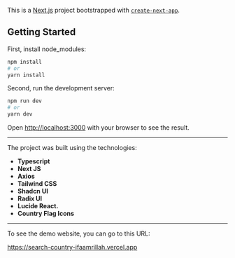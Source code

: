 This is a [Next.js](https://nextjs.org/) project bootstrapped with [`create-next-app`](https://github.com/vercel/next.js/tree/canary/packages/create-next-app).

## Getting Started

First, install node_modules:

```bash
npm install
# or
yarn install
```

Second, run the development server:

```bash
npm run dev
# or
yarn dev
```

Open [http://localhost:3000](http://localhost:3000) with your browser to see the result.


---


The project was built using the technologies:

- **Typescript**
- **Next JS**
- **Axios**
- **Tailwind CSS**
- **Shadcn UI**
- **Radix UI**
- **Lucide React.**
- **Country Flag Icons**


---


To see the demo website, you can go to this URL:

https://search-country-ifaamrillah.vercel.app
